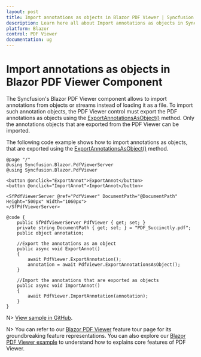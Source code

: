 ```yaml
---
layout: post
title: Import annotations as objects in Blazor PDF Viewer | Syncfusion
description: Learn here all about Import annotations as objects in Syncfusion Blazor PDF Viewer component and more.
platform: Blazor
control: PDF Viewer
documentation: ug
---
```


# Import annotations as objects in Blazor PDF Viewer Component

The Syncfusion's Blazor PDF Viewer component allows to import annotations from objects or streams instead of loading it as a file. To import such annotation objects, the PDF Viewer control must export the PDF annotations as objects using the [ExportAnnotationsAsObject()](https://help.syncfusion.com/cr/blazor/Syncfusion.Blazor.PdfViewer.PdfViewerBase.html#Syncfusion_Blazor_PdfViewer_PdfViewerBase_ExportAnnotationsAsObject) method. Only the annotations objects that are exported from the PDF Viewer can be imported.

The following code example shows how to import annotations as objects, that are exported using the [ExportAnnotationsAsObject()](https://help.syncfusion.com/cr/blazor/Syncfusion.Blazor.PdfViewer.PdfViewerBase.html#Syncfusion_Blazor_PdfViewer_PdfViewerBase_ExportAnnotationsAsObject) method.

```cshtml
@page "/"
@using Syncfusion.Blazor.PdfViewerServer
@using Syncfusion.Blazor.PdfViewer

<button @onclick="ExportAnnot">ExportAnnot</button>
<button @onclick="ImportAnnot">ImportAnnot</button>

<SfPdfViewerServer @ref="PdfViewer" DocumentPath="@DocumentPath" Height="500px" Width="1060px">
</SfPdfViewerServer>

@code {
    public SfPdfViewerServer PdfViewer { get; set; }
    private string DocumentPath { get; set; } = "PDF_Succinctly.pdf";
    public object annotation;

    //Export the annotations as an object
    public async void ExportAnnot()
    {
        await PdfViewer.ExportAnnotation();
        annotation = await PdfViewer.ExportAnnotationsAsObject();
    }

    //Import the annotations that are exported as objects
    public async void ImportAnnot()
    {
        await PdfViewer.ImportAnnotation(annotation);
    }
}
```

N> [View sample in GitHub](https://github.com/SyncfusionExamples/blazor-pdf-viewer-examples/tree/master/Annotations/Import-Export/Annotations%20as%20JSON%20object).

N> You can refer to our [Blazor PDF Viewer](https://www.syncfusion.com/blazor-components/blazor-pdf-viewer) feature tour page for its groundbreaking feature representations. You can also explore our [Blazor PDF Viewer example](https://blazor.syncfusion.com/demos/pdf-viewer/default-functionalities?theme=bootstrap4) to understand how to explains core features of PDF Viewer.